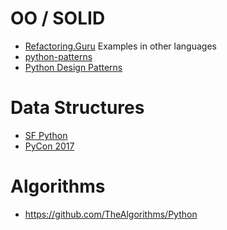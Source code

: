 # OO / SOLID
* [Refactoring.Guru](https://refactoring.guru/)
   Examples in other languages
* [python-patterns](https://github.com/faif/python-patterns)
* [Python Design Patterns](https://python-patterns.guide/)

# Data Structures
* [SF Python](https://youtu.be/p33CVV29OG8)
* [PyCon 2017]()
# Algorithms
* https://github.com/TheAlgorithms/Python
<!--stackedit_data:
eyJoaXN0b3J5IjpbLTEyMjU3ODA3MzBdfQ==
-->